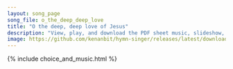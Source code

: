 ```yaml
---
layout: song_page
song_file: o_the_deep_deep_love
title: "O the deep, deep love of Jesus"
description: "View, play, and download the PDF sheet music, slideshow, and audio. Lyrics: O the deep, deep love of Jesus! Vast, unmeasured, boundless, free! Rolling as a mighty ocean in its fullness over me!  Underneath me, all aroundme, is... english christian 4part chords"
image: https://github.com/kenanbit/hymn-singer/releases/latest/download/o_the_deep_deep_love-trad.png
---
```


{% include choice_and_music.html %}